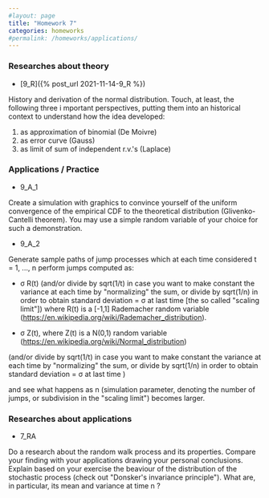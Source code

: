 ```yaml
---
#layout: page
title: "Homework 7"
categories: homeworks
#permalink: /homeworks/applications/
---
```

<h3>Researches about theory</h3>

- [9_R]({% post_url 2021-11-14-9_R %})

History and derivation of the normal distribution. Touch, at least, the following three i mportant perspectives, putting them into an historical context to understand how  the idea developed:

1. as approximation of binomial (De Moivre)
2. as error curve (Gauss)
3. as limit of sum of independent r.v.'s (Laplace)

<h3>Applications / Practice</h3>

- 9_A_1

Create a simulation with graphics to convince yourself of the uniform convergence of the empirical CDF to the theoretical distribution (Glivenko-Cantelli theorem). You may use a simple random variable of your choice for such a demonstration.

- 9_A_2

Generate sample paths of jump processes which at each time considered t = 1, ..., n perform jumps computed as:

-   σ R(t)  (and/or divide by sqrt(1/t) in case you want to make constant the variance at each time by "normalizing" the sum, or divide by sqrt(1/n) in order to obtain standard deviation = σ at last time \[the so called "scaling limit"\])
where R(t)  is a \[-1,1\] Rademacher random variable (https://en.wikipedia.org/wiki/Rademacher_distribution).

-  σ Z(t), where  Z(t) is a N(0,1) random variable (https://en.wikipedia.org/wiki/Normal_distribution)

(and/or divide by sqrt(1/t)  in case you want to make constant the variance at each time by "normalizing" the sum, or divide by sqrt(1/n) in order to obtain standard deviation = σ at last time )

and see what happens as n (simulation parameter, denoting the number of jumps, or subdivision in the "scaling limit") becomes larger.

<h3>Researches about applications</h3>

- 7_RA

Do a research about the random walk process and its properties. Compare your finding with your applications drawing your personal conclusions. Explain based on your exercise the beaviour of the distribution of the stochastic process (check out "Donsker's invariance principle"). What are, in particular, its mean and variance at time n ?

